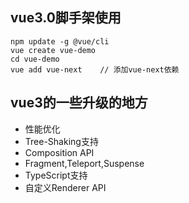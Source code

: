 ## vue3.0脚手架使用
```
npm update -g @vue/cli
vue create vue-demo
cd vue-demo
vue add vue-next    // 添加vue-next依赖
```


## vue3的一些升级的地方
- 性能优化
- Tree-Shaking支持
- Composition API
- Fragment,Teleport,Suspense
- TypeScript支持
- 自定义Renderer API



